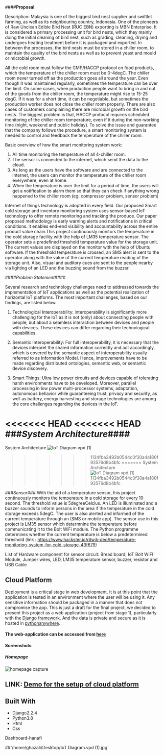 ####**Proposal**

Description: Malaysia is one of the biggest bird nest supplier and swiftlet farming, as well as its neighbouring country, Indonesia. One of the pioneers of Raw Unclean Edible Bird Nest (RUC EBN) exporting is MBN Enterprise. It is considered a primary processing unit for bird nests, which they mainly doing the initial cleaning of bird nest, such as grading, cleaning, drying and undergoes heating treatment before it is packaged and exported. In between the processes, the bird nests must be stored in a chiller room, to maintain the quality of the bird nests as well as to prevent yeast and mould or microbial growth.

All the cold room must follow the GMP/HACCP protocol on food products, which the temperature of the chiller room must be 0-4degC. The chiller room never turned off as the production goes all around the year. Even though it was maintained regularly, sometimes the temperature can be over the limit. On some cases, when production people want to bring in and out of the goods from the chiller room, the temperature might rise to 15-25 degC. If it was for a short time, it can be negotiable, but sometimes the production worker does not close the chiller room properly. There are also cases of customers complaining there are microbial growth on the bird nests. The biggest problem is that, HACCP protocol requires scheduled monitoring of the chiller room temperature, even if it during the non-working time (night, weekend and public holiday). To solve the issue and guarantee that the company follows the procedure, a smart monitoring system is needed to control and feedback the temperature of the chiller room.

Basic overview of how the smart monitoring system work:
1. All time monitoring the temperature of all 4-chiller room.
2. The sensor is connected to the internet, which send the data to the cloud.
3. As long as the users have the software and are connected to the internet, the users can monitor the temperature of the chiller room everywhere, even at home.
4. When the temperature is over the limit for a period of time, the users will get a notification to alarm them so that they can check if anything wrong happened to the chiller room (eg: compressor problem, sensor problem)

Internet of things technology is adopted in every field. Our proposed Smart cold storage and inventory monitoring system uses sensor-based IoT technology to offer remote monitoring and tracking the produce. Our paper proposed methodology is early warning alerts and notifications in critical conditions. It enables end-end visibility and accountability across the entire product value chain.This project continuously monitors the temperature in the cold storage facility with the help of LM35 temperature sensor. The operator sets a predefined threshold temperature value for the storage unit. The current values are displayed on the monitor with the help of Ubuntu software. If the threshold temperature is crossed, an SMS alert is sent to the operator along with the value of the current temperature reading of the storage unit. Also, visual and auditory cues are sent to the people nearby via lighting of an LED and the buzzing sound from the buzzer.

####_Problem Statement_####

Several research and technology challenges need to addressed towards the implementation of IoT applications as well as the potential realization of horizontal IoT platforms. The most important challenges, based on our findings, are listed below.

1) Technological Interoperability: Interoperability is significantly more challenging for the IoT as it is not (only) about connecting people with people, but about a seamless interaction between devices and people with devices. These devices can differ regarding their technological capabilities.

2) Semantic Interoperability: For full interoperability, it is necessary that the devices interpret the shared information correctly and act accordingly, which is covered by the semantic aspect of interoperability usually referred to as Information Model. Hence, improvements have to be made regarding distributed ontologies, semantic web, or semantic device discovery.

3) Smart Things: Ultra low power circuits and devices capable of tolerating harsh environments have to be developed. Moreover, parallel processing in low power multi-processor systems, adaptation, autonomous behavior while guaranteeing trust, privacy and security, as well as battery, energy harvesting and storage technologies are among the core challenges regarding the devices in the IoT.


<<<<<<< HEAD
<<<<<<< HEAD
###_System Architecture_####
=======
System Architecture
![IoT Diagram vpd (1)](https://user-images.githubusercontent.com/95857649/204152137-a34c5a76-a1e9-4dc4-880c-9cb1c1814eea.jpg)
>>>>>>> 1134fba3492b0544c0f30a4a180f93576d8b4bfc
=======
System Architecture
![IoT Diagram vpd (1)](https://user-images.githubusercontent.com/95857649/204152137-a34c5a76-a1e9-4dc4-880c-9cb1c1814eea.jpg)
>>>>>>> 1134fba3492b0544c0f30a4a180f93576d8b4bfc







###_Sensor_###
With the aid of a temperature sensor, this project continuously monitors the temperature in a cold storage for every 10 second. The threshold value is 5degreeCelcius. An LED is illuminated and a buzzer sounds to inform persons in the area if the temperature in the cold storage exceeds 5degC. The user is also alerted and informed of the current temperature through an (SMS or mobile app).
The sensor use in this project is LM35 sensor which determnine the temperature before communicating it to the Bolt WiFi module.
The Python programme determines whether the current temperature is below a predetermined threshold (link : https://www.hackster.io/ritwik-deo/temperature-monitoring-system-for-cold-storage-43f679)

List of Hardware component for sensor circuit:
Bread board, IoT Bolt WiFI Module, Jumper wires, LED, LM35 temperature sensor, buzzer, resistor and USB Cable

## Cloud Platform
Deployment is a critical stage in web development. It is at this point that the application is tested in an environment where the user will be using it. Any sensitive information should be packaged in a manner that does not compromise the app.
This is just a draft for the final project, we decided to present this project as a web application (project from stage 1), particularly with the [Django framework](https://www.djangoproject.com/). And the data is private and secure as it is hosted in [pythonanywhere](https://www.pythonanywhere.com/).
#### The web-application can be accessed from [here](http://chadli.pythonanywhere.com/)
#### Screenshots
##### Homepage

![homepage capture](https://user-images.githubusercontent.com/110521665/204136430-8809cef7-0729-4058-84f4-1db16c79f93b.JPG)

## LINK: [Demo for the setup of cloud platform](https://drive.google.com/file/d/1gA54EYpU97CedSw01ERy1OGtU6efNLnq/view?usp=sharing)

## Built With

* Django2.2.4
* Python3.8
* Html
* Css



Dashboard-hanafi

##'/home/ghazali/Desktop/IoT Diagram.vpd (1).jpg'
